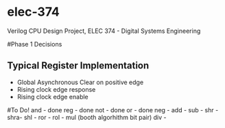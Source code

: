 # elec-374
Verilog CPU Design Project, ELEC 374 - Digital Systems Engineering

#Phase 1 Decisions
## Typical Register Implementation
- Global Asynchronous Clear on positive edge
- Rising clock edge response
- Rising clock edge enable

#To Do!
and - done
reg - done
not - done
or  - done
neg - 
add - 
sub - 
shr - 
shra-
shl - 
ror - 
rol - 
mul (booth algorhithm bit pair)
div - 